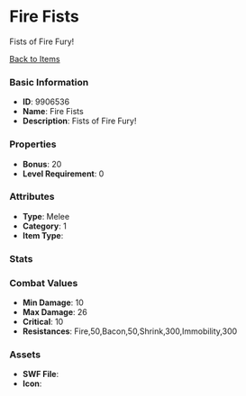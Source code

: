 # Fire Fists

Fists of Fire Fury!

[Back to Items](../items.md)

### Basic Information

- **ID**: 9906536
- **Name**: Fire Fists
- **Description**: Fists of Fire Fury!

### Properties

- **Bonus**: 20
- **Level Requirement**: 0

### Attributes

- **Type**: Melee
- **Category**: 1
- **Item Type**: 

### Stats


### Combat Values

- **Min Damage**: 10
- **Max Damage**: 26
- **Critical**: 10
- **Resistances**: Fire,50,Bacon,50,Shrink,300,Immobility,300

### Assets

- **SWF File**: 
- **Icon**: 

